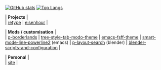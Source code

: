 [![GitHub stats](https://github-readme-stats.vercel.app/api?username=plu5&show_icons=true&include_all_commits=true&hide_rank=true&disable_animations=true&hide_title=true&hide_border=true&bg_color=0D1117&text_color=58a6ff&icon_color=D3D4D6)](https://github.com/anuraghazra/github-readme-stats)
[![Top Langs](https://github-readme-stats.vercel.app/api/top-langs/?username=plu5&layout=compact&langs_count=6&hide_border=true&bg_color=0D1117&text_color=58a6ff&title_color=D3D4D6)](https://github.com/anuraghazra/github-readme-stats)

| **Projects** |  
| [retype](https://github.com/plu5/retype) | [eisenhour](https://github.com/plu5/eisenhour) |

| **Mods / customisation** |  
| [p-borderlands](https://github.com/plu5/p-borderlands) | [tree-style-tab-modo-theme](https://github.com/plu5/tree-style-tab-modo-theme) | [emacs-fsff-theme](https://github.com/plu5/emacs-fsff-theme) | [smart-mode-line-powerline2](smart-mode-line-powerline2) (emacs) | [p-layout-search](https://github.com/plu5/p-layout-search) (blender) | [blender-scripts-and-configuration](https://github.com/plu5/blender-scripts-and-configuration) |  

| **Personal** |    
| [site](https://github.com/plu5/plu5.github.io) |

